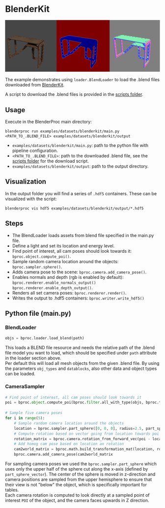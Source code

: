 # BlenderKit 
<p align="center">
<img src="../../../images/blenderkit_rendered_example.jpg" alt="normals, depth and color rendering of an example table" width=900>
</p>

The example demonstrates using `loader.BlendLoader` to load the .blend files downloaded from [BlenderKit](https://www.blenderkit.com/).

A script to download the .blend files is provided in the [scripts folder](../../scripts).

## Usage

Execute in the BlenderProc main directory:

```shell
blenderproc run examples/datasets/blenderkit/main.py <PATH_TO_.BLEND_FILE> examples/datasets/blenderkit/output
``` 

* `examples/datasets/blenderkit/main.py`: path to the python file with pipeline configuration.
* `<PATH_TO_.BLEND_FILE>`: path to the downloaded .blend file, see the [scripts folder](../../scripts) for the download script. 
* `examples/datasets/blenderkit/output`: path to the output directory.

## Visualization

In the output folder you will find a series of `.hdf5` containers. These can be visualized with the script:

```shell
blenderproc vis hdf5 examples/datasets/blenderkit/output/*.hdf5
``` 

## Steps

* The BlendLoader loads assets from blend file specified in the main.py file.
* Define a light and set its location and energy level.
* Find point of interest, all cam poses should look towards it: `bproc.object.compute_poi()`.
* Sample random camera location around the objects: `bproc.sampler.sphere()`.
* Adds camera pose to the scene: `bproc.camera.add_camera_pose()`.
* Enables normals and depth (rgb is enabled by default): `bproc.renderer.enable_normals_output()` `bproc.renderer.enable_depth_output()`.
* Renders all set camera poses: `bproc.renderer.render()`.
* Writes the output to .hdf5 containers: `bproc.writer.write_hdf5()`

## Python file (main.py)

### BlendLoader 

```python
objs = bproc.loader.load_blend(path)
```
This loads a BLEND file resource and needs the relative path of the .blend file model you want to load, which should be specified under `path` attribute in the loader section above. <br>
Per default this will load all mesh objects from the given .blend file. By using the parameters `obj_types` and `datablocks`, also other data and object types can be loaded.

### CameraSampler

```python
# Find point of interest, all cam poses should look towards it
poi = bproc.object.compute_poi(bproc.filter.all_with_type(objs, bproc.types.MeshObject))

# Sample five camera poses
for i in range(5):
    # Sample random camera location around the objects
    location = bproc.sampler.part_sphere([0, 0, 0], radius=2.5, part_sphere_dir_vector=[1, 0, 0], mode="SURFACE")
    # Compute rotation based on vector going from location towards poi
    rotation_matrix = bproc.camera.rotation_from_forward_vec(poi - location)
    # Add homog cam pose based on location an rotation
    cam2world_matrix = bproc.math.build_transformation_mat(location, rotation_matrix)
    bproc.camera.add_camera_pose(cam2world_matrix
```

For sampling camera poses we used the ``bproc.sampler.part_sphere`` which uses only the upper half of the sphere cut along the x-axis (defined by `part_sphere_vector`). 
The center of the sphere is moved in z-direction and camera positions are sampled from the upper hemisphere to ensure that their view is not "below" the object, which is specifically important for tables.   
Each camera rotation is computed to look directly at a sampled point of interest ``POI`` of the object, and the camera faces upwards in Z direction.
